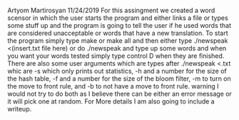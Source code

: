 Artyom Martirosyan
11/24/2019
For this assingment we created a word scensor in which the user starts the program and either links a file or types some stuff up and the program is going to tell the user if he used words that are considered unacceptable or words that have a new translation. To start the program simply type make or make all and then either type ./newspeak <(insert.txt file here) or do ./newspeak and type up some words and when you want your words tested simply type control D when they are finished. There are also some user arguments which are types after ./newspeak <.txt whic are -s which only prints out statistics, -h and a number for the size of the hash table, -f and a number for the size of the bloom filter, -m to turn on the move to front rule, and -b to not have a move to front rule. warning I would not try to do both as I believe there can be either an error message or it will pick one at random. For More details I am also going to include a writeup.
